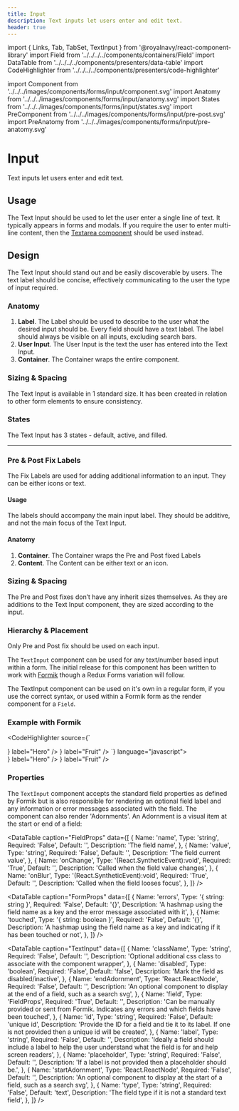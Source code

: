 ```yaml
---
title: Input
description: Text inputs let users enter and edit text.
header: true
---
```


import { Links, Tab, TabSet, TextInput } from '@royalnavy/react-component-library'
import Field from '../../../../components/containers/Field'
import DataTable from '../../../../components/presenters/data-table'
import CodeHighlighter from '../../../../components/presenters/code-highlighter'

import Component from '../../../images/components/forms/input/component.svg'
import Anatomy from '../../../images/components/forms/input/anatomy.svg'
import States from '../../../images/components/forms/input/states.svg'
import PreComponent from '../../../images/components/forms/input/pre-post.svg'
import PreAnatomy from '../../../images/components/forms/input/pre-anatomy.svg'

# Input
Text inputs let users enter and edit text.
<Component />

## Usage
The Text Input should be used to let the user enter a single line of text. It typically appears in forms and modals. If you require the user to enter multi-line content, then the [Textarea component](/forms/textarea) should be used instead.

<TabSet>

<Tab title="Design">

## Design
The Text Input should stand out and be easily discoverable by users. The text label should be concise, effectively communicating to the user the type of input required.

### Anatomy
<Anatomy />

1. **Label**. The Label should be used to describe to the user what the desired input should be. Every field should have a text label. The label should always be visible on all inputs, excluding search bars.
2. **User Input**. The User Input is the text the user has entered into the Text Input.
3. **Container**. The Container wraps the entire component.

### Sizing & Spacing
The Text Input is available in 1 standard size. It has been created in relation to other form elements to ensure consistency.

### States
<States />

The Text Input has 3 states - default, active, and filled.

---

### Pre & Post Fix Labels
The Fix Labels are used for adding additional information to an input. They can be either icons or text.
<PreComponent />

#### Usage
The labels should accompany the main input label. They should be additive, and not the main focus of the Text Input.

#### Anatomy
<PreAnatomy />

1. **Container**. The Container wraps the Pre and Post fixed Labels
2. **Content**. The Content can be either text or an icon.

### Sizing & Spacing
The Pre and Post fixes don’t have any inherit sizes themselves. As they are additions to the Text Input component, they are sized according to the input.

### Hierarchy & Placement
Only Pre and Post fix should be used on each input.

</Tab>


<Tab title="Develop">

The `TextInput` component can be used for any text/number based input within a form. The initial release for this component has been written to work with <a href="https://jaredpalmer.com/formik/">Formik</a> though a Redux Forms variation will follow.

The TextInput component can be used on it's own in a regular form, if you use the correct syntax, or used within a Formik form as the render component for a `Field`.

### Example with Formik
<CodeHighlighter source={`<Formik initialValues={initialValues} onSubmit={onSubmit} validationSchema={validationSchema}>

<Form>
  <Field className="rn-textinput--is-valid" name="colour" component={TextInput} label="My Label" />
  <Field name="name" component={TextInput} label="Name" />
  <Field name="city" component={TextInput} label="City" />
  <Field name="hero" component={TextInput} endAdornment={<Search />} label="Hero" />
  <Field name="fruit" component={TextInput} startAdornment={<Search />} label="Fruit" />
  <Field name="search" component={TextInput} placeholder="search" />
</Form>
</Formik>`} language="javascript">
  <div>
      <Field className="rn-textinput--is-valid" name="colour" component={TextInput} label="My Label" />
      <Field 
        name="name" 
        component={TextInput} 
        label="Name" 
        form={{
          errors: {
            name: 'Invalid Name'
          },
          touched: {
            name: true
          }
        }}
        />
      <Field name="city" component={TextInput} label="City" />
      <Field name="hero" component={TextInput} endAdornment={<Icons.Search />} label="Hero" />
      <Field name="fruit" component={TextInput} startAdornment={<Icons.Search />} label="Fruit" />
      <Field name="search" component={TextInput} placeholder="search" />
  </div>
</CodeHighlighter>


### Properties
The `TextInput` component accepts the standard field properties as defined by Formik but is also
responsible for rendering an optional field label and any information or error messages associated 
with the field. The component can also render 'Adornments'. An Adornment is a visual item at the start or
end of a field:

<DataTable caption="FieldProps" data={[
  {
    Name: 'name',
    Type: 'string',
    Required: 'False',
    Default: '',
    Description: 'The field name',
  },
  {
    Name: 'value',
    Type: 'string',
    Required: 'False',
    Default: '',
    Description: 'The field current value',
  },
   {
    Name: 'onChange',
    Type: '(React.SyntheticEvent):void',
    Required: 'True',
    Default: '',
    Description: 'Called when the field value changes',
  },
  {
    Name: 'onBlur',
    Type: '(React.SyntheticEvent):void',
    Required: 'True',
    Default: '',
    Description: 'Called when the field looses focus',
  },
]} />


<DataTable caption="FormProps" data={[
  {
    Name: 'errors',
    Type: '{ string: string }',
    Required: 'False',
    Default: '{}',
    Description: 'A hashmap using the field name as a key and the error message associated with it',
  },
  {
    Name: 'touched',
    Type: '{ string: boolean }',
    Required: 'False',
    Default: '{}',
    Description: 'A hashmap using the field name as a key and indicating if it has been touched or not',
  },
]} />

<DataTable caption="TextInput" data={[
  {
    Name: 'className',
    Type: 'string',
    Required: 'False',
    Default: '',
    Description: 'Optional additional css class to associate with the component wrapper',
  },
  {
    Name: 'disabled',
    Type: 'boolean',
    Required: 'False',
    Default: 'false',
    Description: 'Mark the field as disabled/inactive',
  },
  {
    Name: 'endAdornment',
    Type: 'React.ReactNode',
    Required: 'False',
    Default: '',
    Description: 'An optional component to display at the end of a field, such as a search svg',
  },
  {
    Name: 'field',
    Type: 'FieldProps',
    Required: 'True',
    Default: '',
    Description: 'Can be manually provided or sent from Formik. Indicates any errors and which fields have been touched',
  },
  {
    Name: 'id',
    Type: 'string',
    Required: 'False',
    Default: 'unique id',
    Description: 'Provide the ID for a field and tie it to its label. If one is not provided then a unique id will be created',
  },
  {
    Name: 'label',
    Type: 'string',
    Required: 'False',
    Default: '',
    Description: 'Ideally a field should include a label to help the user understand what the field is for and help screen readers',
  },
  {
    Name: 'placeholder',
    Type: 'string',
    Required: 'False',
    Default: '',
    Description: 'If a label is not provided then a placeholder should be.',
  },
  {
    Name: 'startAdornment',
    Type: 'React.ReactNode',
    Required: 'False',
    Default: '',
    Description: 'An optional component to display at the start of a field, such as a search svg',
  },
  {
    Name: 'type',
    Type: 'string',
    Required: 'False',
    Default: 'text',
    Description: 'The field type if it is not a standard text field',
  },
]} />

</Tab>
</TabSet>
